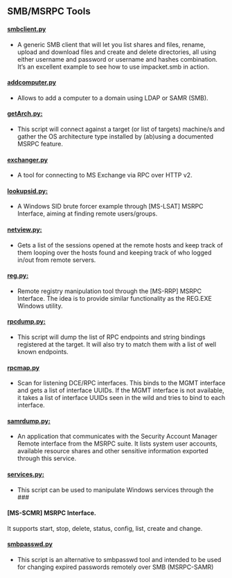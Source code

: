 ## SMB/MSRPC Tools

#### [smbclient.py](https://github.com/SecureAuthCorp/impacket/blob/impacket_0_10_0/examples/smbclient.py) 
- A generic SMB client that will let you list shares and files, rename, upload and download files and create and delete directories, all using either username and password or username and hashes combination. It’s an excellent example to see how to use impacket.smb in action.

#### [addcomputer.py](https://github.com/SecureAuthCorp/impacket/blob/impacket_0_10_0/examples/addcomputer.py)
- Allows to add a computer to a domain using LDAP or SAMR (SMB).

#### [getArch.py:](https://github.com/SecureAuthCorp/impacket/blob/impacket_0_10_0/examples/getArch.py) 
- This script will connect against a target (or list of targets) machine/s and gather the OS architecture type installed by (ab)using a documented MSRPC feature.

#### [exchanger.py](https://github.com/SecureAuthCorp/impacket/blob/impacket_0_10_0/examples/exchanger.py)
- A tool for connecting to MS Exchange via RPC over HTTP v2.

#### [lookupsid.py:](https://github.com/SecureAuthCorp/impacket/blob/impacket_0_10_0/examples/lookupsid.py) 
- A Windows SID brute forcer example through [MS-LSAT] MSRPC Interface, aiming at finding remote users/groups.

#### [netview.py:](https://github.com/SecureAuthCorp/impacket/blob/impacket_0_10_0/examples/netview.py) 
- Gets a list of the sessions opened at the remote hosts and keep track of them looping over the hosts found and keeping track of who logged in/out from remote servers.

#### [reg.py:](https://github.com/SecureAuthCorp/impacket/blob/impacket_0_10_0/examples/reg.py) 
- Remote registry manipulation tool through the [MS-RRP] MSRPC Interface. The idea is to provide similar functionality as the REG.EXE Windows utility.

#### [rpcdump.py:](https://github.com/SecureAuthCorp/impacket/blob/impacket_0_10_0/examples/rpcdump.py) 
- This script will dump the list of RPC endpoints and string bindings registered at the target. It will also try to match them with a list of well known endpoints.

#### [rpcmap.py](https://github.com/SecureAuthCorp/impacket/blob/impacket_0_10_0/examples/rpcmap.py)
- Scan for listening DCE/RPC interfaces. This binds to the MGMT interface and gets a list of interface UUIDs. If the MGMT interface is not available, it takes a list of interface UUIDs seen in the wild and tries to bind to each interface.

#### [samrdump.py:](https://github.com/SecureAuthCorp/impacket/blob/impacket_0_10_0/examples/samrdump.py) 
- An application that communicates with the Security Account Manager Remote interface from the MSRPC suite. It lists system user accounts, available resource shares and other sensitive information exported through this service.

#### [services.py:](https://github.com/SecureAuthCorp/impacket/blob/impacket_0_10_0/examples/services.py) 
- This script can be used to manipulate Windows services through the ### 

#### [MS-SCMR] MSRPC Interface.
It supports start, stop, delete, status, config, list, create and change.

#### [smbpasswd.py](https://github.com/SecureAuthCorp/impacket/blob/impacket_0_10_0/examples/smbpasswd.py)
- This script is an alternative to smbpasswd tool and intended to be used for changing expired passwords remotely over SMB (MSRPC-SAMR)
